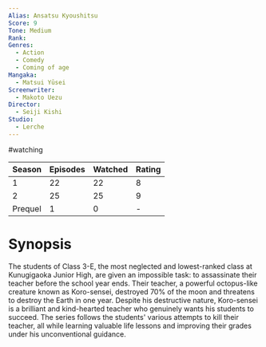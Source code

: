 ```yaml
---
Alias: Ansatsu Kyoushitsu
Score: 9
Tone: Medium
Rank:
Genres:
  - Action
  - Comedy
  - Coming of age
Mangaka:
  - Matsui Yūsei
Screenwriter:
  - Makoto Uezu
Director:
  - Seiji Kishi
Studio:
  - Lerche
---
```

#watching 

| Season  | Episodes | Watched | Rating |
| ------- | -------- | ------- | ------ |
| 1       | 22       | 22      | 8      |
| 2       | 25       | 25      | 9      |
| Prequel | 1        | 0       | -      |
# Synopsis
The students of Class 3-E, the most neglected and lowest-ranked class at Kunugigaoka Junior High, are given an impossible task: to assassinate their teacher before the school year ends. Their teacher, a powerful octopus-like creature known as Koro-sensei, destroyed 70% of the moon and threatens to destroy the Earth in one year. Despite his destructive nature, Koro-sensei is a brilliant and kind-hearted teacher who genuinely wants his students to succeed. The series follows the students' various attempts to kill their teacher, all while learning valuable life lessons and improving their grades under his unconventional guidance.